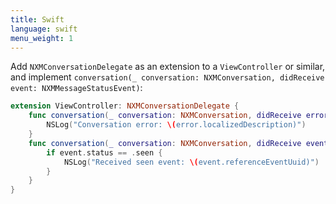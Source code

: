 ```yaml
---
title: Swift
language: swift
menu_weight: 1
---
```


Add `NXMConversationDelegate` as an extension to a `ViewController` or similar, and implement `conversation(_ conversation: NXMConversation, didReceive event: NXMMessageStatusEvent)`:

```swift
extension ViewController: NXMConversationDelegate {
    func conversation(_ conversation: NXMConversation, didReceive error: Error) {
        NSLog("Conversation error: \(error.localizedDescription)")
    }
    func conversation(_ conversation: NXMConversation, didReceive event: NXMMessageStatusEvent) {
        if event.status == .seen {
            NSLog("Received seen event: \(event.referenceEventUuid)")
        }
    }
}
```

